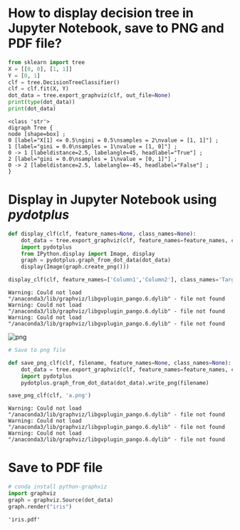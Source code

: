 
# How to display decision tree in Jupyter Notebook, save to PNG and PDF file?


```python
from sklearn import tree
X = [[0, 0], [1, 1]]
Y = [0, 1]
clf = tree.DecisionTreeClassifier()
clf = clf.fit(X, Y)
dot_data = tree.export_graphviz(clf, out_file=None)
print(type(dot_data))
print(dot_data)
```

    <class 'str'>
    digraph Tree {
    node [shape=box] ;
    0 [label="X[1] <= 0.5\ngini = 0.5\nsamples = 2\nvalue = [1, 1]"] ;
    1 [label="gini = 0.0\nsamples = 1\nvalue = [1, 0]"] ;
    0 -> 1 [labeldistance=2.5, labelangle=45, headlabel="True"] ;
    2 [label="gini = 0.0\nsamples = 1\nvalue = [0, 1]"] ;
    0 -> 2 [labeldistance=2.5, labelangle=-45, headlabel="False"] ;
    }


# Display in Jupyter Notebook using *pydotplus*


```python
def display_clf(clf, feature_names=None, class_names=None):
    dot_data = tree.export_graphviz(clf, feature_names=feature_names, class_names=class_names, filled=True, rounded=True, out_file=None)
    import pydotplus
    from IPython.display import Image, display
    graph = pydotplus.graph_from_dot_data(dot_data)
    display(Image(graph.create_png()))
```


```python
display_clf(clf, feature_names=['Column1','Column2'], class_names='Target')
```

    Warning: Could not load "/anaconda3/lib/graphviz/libgvplugin_pango.6.dylib" - file not found
    Warning: Could not load "/anaconda3/lib/graphviz/libgvplugin_pango.6.dylib" - file not found
    Warning: Could not load "/anaconda3/lib/graphviz/libgvplugin_pango.6.dylib" - file not found
    



![png](output_4_1.png)



```python
# Save to png file
```


```python
def save_png_clf(clf, filename, feature_names=None, class_names=None):
    dot_data = tree.export_graphviz(clf, feature_names=feature_names, class_names=class_names, filled=True, rounded=True, out_file=None)
    import pydotplus
    pydotplus.graph_from_dot_data(dot_data).write_png(filename)
```


```python
save_png_clf(clf, 'a.png')
```

    Warning: Could not load "/anaconda3/lib/graphviz/libgvplugin_pango.6.dylib" - file not found
    Warning: Could not load "/anaconda3/lib/graphviz/libgvplugin_pango.6.dylib" - file not found
    Warning: Could not load "/anaconda3/lib/graphviz/libgvplugin_pango.6.dylib" - file not found
    


# Save to PDF file


```python
# conda install python-graphviz
import graphviz
graph = graphviz.Source(dot_data) 
graph.render("iris")
```




    'iris.pdf'


